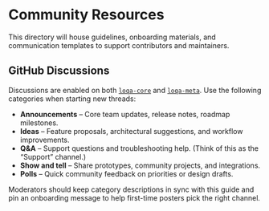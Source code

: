 # Community Resources

This directory will house guidelines, onboarding materials, and communication templates to support contributors and maintainers.

## GitHub Discussions

Discussions are enabled on both [`loqa-core`](https://github.com/ambiware-labs/loqa-core/discussions) and [`loqa-meta`](https://github.com/ambiware-labs/loqa-meta/discussions). Use the following categories when starting new threads:

- **Announcements** – Core team updates, release notes, roadmap milestones.
- **Ideas** – Feature proposals, architectural suggestions, and workflow improvements.
- **Q&A** – Support questions and troubleshooting help. (Think of this as the “Support” channel.)
- **Show and tell** – Share prototypes, community projects, and integrations.
- **Polls** – Quick community feedback on priorities or design drafts.

Moderators should keep category descriptions in sync with this guide and pin an onboarding message to help first-time posters pick the right channel.
